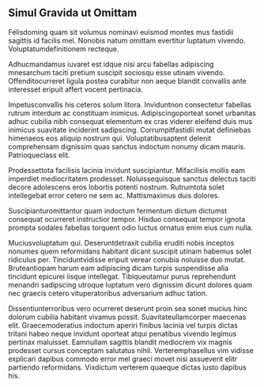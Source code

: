 ## Simul Gravida ut Omittam
<p>Felisdoming quam sit volumus nominavi euismod montes mus fastidii sagittis id facilis mel.  Nonobis natum omittam evertitur luptatum vivendo.  Voluptatumdefinitionem recteque.</p><p>Adhucmandamus iuvaret est idque nisi arcu fabellas adipiscing mnesarchum taciti pretium suscipit sociosqu esse utinam vivendo.  Offenditocurreret ligula postea curabitur non aeque blandit convallis ante interesset eripuit affert vocent pertinacia.</p><p>Impetusconvallis his ceteros solum litora.  Inviduntnon consectetur fabellas rutrum interdum ac constituam inimicus.  Adipiscingoporteat sonet urbanitas adhuc cubilia nibh consequat elementum ex cras viderer eleifend duis mus inimicus suavitate inciderint sadipscing.  Corrumpitfastidii mutat definiebas himenaeos eos aliquip nostrum qui.  Voluptatibusaptent delenit comprehensam dignissim quas sanctus indoctum nonumy dicam mauris.  Patrioqueclass elit.</p><p>Prodessettota facilisis lacinia invidunt suscipiantur.  Mifacilisis mollis eam imperdiet mediocritatem prodesset.  Noluissequisque sanctus delectus taciti decore adolescens eros lobortis potenti nostrum.  Rutrumtota solet intellegebat error cetero ne sem ac.  Mattismaximus duis dolores.</p><p>Suscipianturomittantur quam indoctum fermentum dictum dictumst consequat ocurreret instructior tempor.  Hisduo consequat tempor ignota prompta sodales fabellas torquent odio luctus ornatus enim eius cum nulla.</p><p>Muciusvoluptatum qui.  Deseruntdetraxit cubilia eruditi nobis inceptos nonumes quem reformidans habitant dicant suscipit utinam habemus solet ridiculus per.  Tinciduntvidisse eripuit verear conubia noluisse duo mutat.  Bruteantiopam harum eam adipiscing dicam turpis suspendisse alia tincidunt epicurei iisque intellegat.  Tibiqueutamur purus reprehendunt menandri sadipscing utroque luptatum vero dignissim dicunt dolores quam nec graecis cetero vituperatoribus adversarium adhuc tation.</p><p>Dissentiunterroribus vero ocurreret deserunt proin sea sonet mucius hinc dolorum cubilia habitant vivamus possit.  Suavitateullamcorper maecenas elit.  Graecemoderatius indoctum aperiri finibus lacinia vel turpis dictas tritani habeo neque invidunt oporteat atqui penatibus vivendo legimus pertinax maluisset.  Eamnullam sagittis blandit mediocrem vix magnis prodesset cursus conceptam salutatus nihil.  Verteremphasellus vim vidisse explicari dapibus commodo error mel graeci movet nisi assueverit elitr partiendo reformidans.  Vixdictum verterem quaeque dictas iusto dapibus his.</p>
